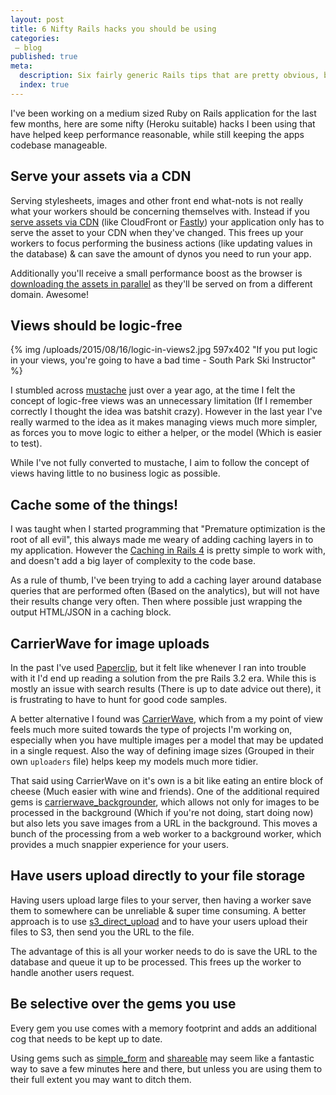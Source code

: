 ```yaml
---
layout: post
title: 6 Nifty Rails hacks you should be using
categories:
 – blog
published: true
meta:
  description: Six fairly generic Rails tips that are pretty obvious, but will improve performance and help keep your codebase tidier. Number 3 won't shock you.
  index: true
---
```


I've been working on a medium sized Ruby on Rails application for the last few months, here are some nifty (Heroku suitable) hacks I been using that have helped keep performance reasonable, while still keeping the apps codebase manageable.

## Serve your assets via a CDN

Serving stylesheets, images and other front end what-nots is not really what your workers should be concerning themselves with. Instead if you [serve assets via CDN](https://devcenter.heroku.com/articles/using-amazon-cloudfront-cdn#adding-cloudfront-to-rails) (like CloudFront or [Fastly](https://www.fastly.com/)) your application only has to serve the asset to your CDN when they've changed. This frees up your workers to focus performing the business actions (like updating values in the database) & can save the amount of dynos you need to run your app.

Additionally you'll receive a small performance boost as the browser is [downloading the assets in parallel](http://csswizardry.com/2013/01/front-end-performance-for-web-designers-and-front-end-developers/#section:maximising-parallelisation) as they'll be served on from a different domain. Awesome!

## Views should be logic-free

{% img /uploads/2015/08/16/logic-in-views2.jpg 597x402 "If you put logic in your views, you're going to have a bad time - South Park Ski Instructor" %}

I stumbled across [mustache](https://github.com/mustache/mustache) just over a year ago, at the time I felt the concept of logic-free views was an unnecessary limitation (If I remember correctly I thought the idea was batshit crazy). However in the last year I've really warmed to the idea as it makes managing views much more simpler, as forces you to move logic to either a helper, or the model (Which is easier to test).

While I've not fully converted to mustache, I aim to follow the concept of views having little to no business logic as possible.

## Cache some of the things!

I was taught when I started programming that "Premature optimization is the root of all evil", this always made me weary of adding caching layers in to my application. However the [Caching in Rails 4](http://guides.rubyonrails.org/v4.2.0/caching_with_rails.html#basic-caching) is pretty simple to work with, and doesn't add a big layer of complexity to the code base.

As a rule of thumb, I've been trying to add a caching layer around database queries that are performed often (Based on the analytics), but will not have their results change very often. Then where possible just wrapping the output HTML/JSON in a caching block. 

## CarrierWave for image uploads

In the past I've used [Paperclip](https://github.com/thoughtbot/paperclip), but it felt like whenever I ran into trouble with it I'd end up reading a solution from the pre Rails 3.2 era. While this is mostly an issue with search results (There is up to date advice out there), it is frustrating to have to hunt for good code samples.

A better alternative I found was [CarrierWave](https://github.com/carrierwaveuploader/carrierwave), which from a my point of view feels much more suited towards the type of projects I'm working on, especially when you have multiple images per a model that may be updated in a single request. Also the way of defining image sizes (Grouped in their own `uploaders` file) helps keep my models much more tidier.

That said using CarrierWave on it's own is a bit like eating an entire block of cheese (Much easier with wine and friends). One of the additional required gems is [carrierwave_backgrounder](https://github.com/lardawge/carrierwave_backgrounder), which allows not only for images to be processed in the background (Which if you're not doing, start doing now) but also lets you save images from a URL in the background. This moves a bunch of the processing from a web worker to a background worker, which provides a much snappier experience for your users.

## Have users upload directly to your file storage

Having users upload large files to your server, then having a worker save them to somewhere can be unreliable & super time consuming. A better approach is to use [s3_direct_upload](https://github.com/waynehoover/s3_direct_upload) and to have your users upload their files to S3, then send you the URL to the file. 

The advantage of this is all your worker needs to do is save the URL to the database and queue it up to be processed. This frees up the worker to handle another users request.

## Be selective over the gems you use

Every gem you use comes with a memory footprint and adds an additional cog that needs to be kept up to date. 

Using gems such as [simple_form](https://github.com/plataformatec/simple_form) and [shareable](https://github.com/hermango/shareable) may seem like a fantastic way to save a few minutes here and there, but unless you are using them to their full extent you may want to ditch them.

